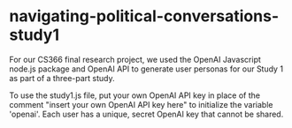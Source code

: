 # navigating-political-conversations-study1
For our CS366 final research project, we used the OpenAI Javascript node.js package and OpenAI API to generate user personas for our Study 1 as part of a three-part study. 

To use the study1.js file, put your own OpenAI API key in place of the comment "insert your own OpenAI API key here" to initialize the variable 'openai'. Each user has a unique, secret OpenAI key that cannot be shared.
